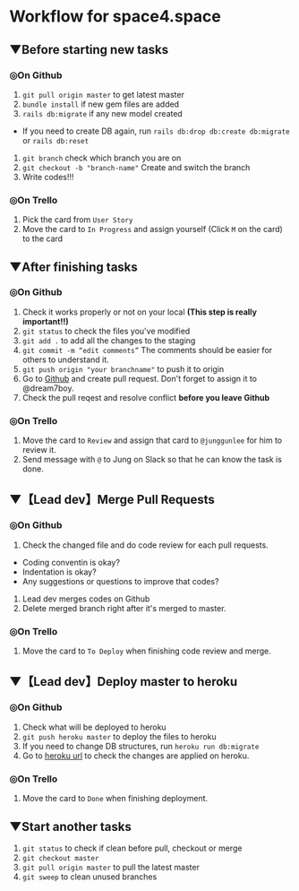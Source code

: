 # Workflow for space4.space
## ▼Before starting new tasks
### ◎On Github
1. `git pull origin master` to get latest master
1. `bundle install` if new gem files are added
1. `rails db:migrate` if any new model created
  - If you need to create DB again, run `rails db:drop db:create db:migrate` or `rails db:reset`
1. `git branch` check which branch you are on
1. `git checkout -b "branch-name"` Create and switch the branch
1. Write codes!!!

### ◎On Trello
1. Pick the card from `User Story`
1. Move the card to `In Progress` and assign yourself (Click `M` on the card) to the card

## ▼After finishing tasks
### ◎On Github
1. Check it works properly or not on your local **(This step is really important!!)**
1. `git status` to check the files you've modified
1. `git add .` to add all the changes to the staging
1. `git commit -m “edit comments”` The comments should be easier for others to understand it.
1. `git push origin "your branchname"` to push it to origin
1. Go to [Github](https://github.com/dream7boy/rails-airbnb-clone) and create pull request. Don't forget to assign it to @dream7boy.
1. Check the pull reqest and resolve conflict **before you leave Github**

### ◎On Trello
1. Move the card to `Review` and assign that card to `@junggunlee` for him to review it.
2. Send message with `@` to Jung on Slack so that he can know the task is done.

## ▼【Lead dev】Merge Pull Requests
### ◎On Github
1. Check the changed file and do code review for each pull requests.
  - Coding conventin is okay?
  - Indentation is okay?
  - Any suggestions or questions to improve that codes?
1. Lead dev merges codes on Github
1. Delete merged branch right after it's merged to master.

### ◎On Trello
1. Move the card to `To Deploy` when finishing code review and merge.

## ▼【Lead dev】Deploy master to heroku
### ◎On Github
1. Check what will be deployed to heroku
1. `git push heroku master` to deploy the files to heroku
1. If you need to change DB structures, run `heroku run db:migrate`
1. Go to [heroku url](https://airbnb-dream7boy.herokuapp.com/) to check the changes are applied on heroku.

### ◎On Trello
1. Move the card to `Done` when finishing deployment.

## ▼Start another tasks
1. `git status` to check if clean before pull, checkout or merge
1. `git checkout master`
1. `git pull origin master` to pull the latest master
1. `git sweep` to clean unused branches

